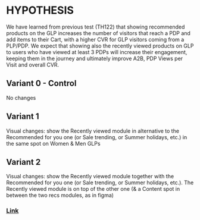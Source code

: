 # HYPOTHESIS
We have learned from previous test (TH122) that showing recommended products on the GLP increases the number of visitors that reach a PDP and add items to their Cart, with a higher CVR for GLP visitors coming from a PLP/PDP. We expect that showing also the recently viewed products on GLP to users who have viewed at least 3 PDPs will increase their engagement, keeping them in the journey and ultimately improve A2B, PDP Views per Visit and overall CVR.

## Variant 0 - Control
No changes

## Variant 1 
Visual changes: show the Recently viewed module in alternative to the Recommended for you one (or Sale trending, or Summer holidays, etc.) in the same spot on Women & Men GLPs

## Variant 2
Visual changes: show the Recently viewed module together with the Recommended for you one (or Sale trending, or Summer holidays, etc.). The Recently viewed module is on top of the other one (& a Content spot in between the two recs modules, as in figma)

### [Link](https://app.asana.com/0/1201109242799454/1205074449732967/f)